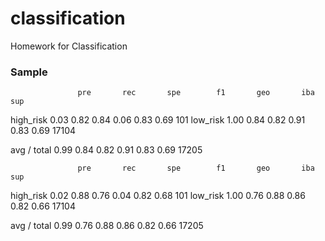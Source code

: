 # classification
Homework for Classification












### Sample

                   pre       rec       spe        f1       geo       iba       sup

  high_risk       0.03      0.82      0.84      0.06      0.83      0.69       101
   low_risk       1.00      0.84      0.82      0.91      0.83      0.69     17104

avg / total       0.99      0.84      0.82      0.91      0.83      0.69     17205

                   pre       rec       spe        f1       geo       iba       sup

  high_risk       0.02      0.88      0.76      0.04      0.82      0.68       101
   low_risk       1.00      0.76      0.88      0.86      0.82      0.66     17104

avg / total       0.99      0.76      0.88      0.86      0.82      0.66     17205